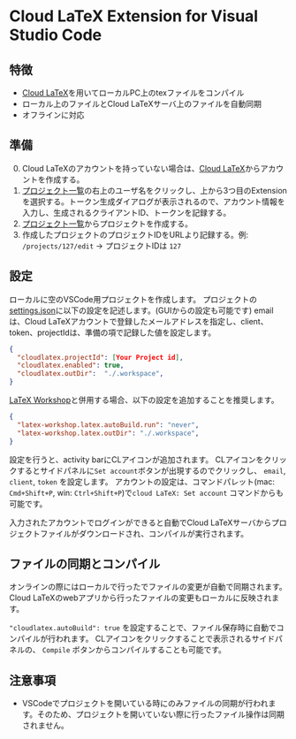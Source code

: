 # Cloud LaTeX Extension for Visual Studio Code

## 特徴
- [Cloud LaTeX](https://cloudlatex.io/)を用いてローカルPC上のtexファイルをコンパイル
- ローカル上のファイルとCloud LaTeXサーバ上のファイルを自動同期
- オフラインに対応


## 準備
0. Cloud LaTeXのアカウントを持っていない場合は、[Cloud LaTeX](https://cloudlatex.io/)からアカウントを作成する。
1. [プロジェクト一覧](https://cloudlatex.io/projects)の右上のユーザ名をクリックし、上から3つ目のExtensionを選択する。トークン生成ダイアログが表示されるので、アカウント情報を入力し、生成されるクライアントID、トークンを記録する。
2. [プロジェクト一覧](https://cloudlatex.io/projects)からプロジェクトを作成する。
3. 作成したプロジェクトのプロジェクトIDをURLより記録する。例: `/projects/127/edit` -> プロジェクトIDは `127`

## 設定
ローカルに空のVSCode用プロジェクトを作成します。
プロジェクトの[settings.json](https://code.visualstudio.com/docs/getstarted/settings)に以下の設定を記述します。(GUIからの設定も可能です)
emailは、Cloud LaTeXアカウントで登録したメールアドレスを指定し、client、token、projectIdは、準備の項で記録した値を設定します。

```settings.json
{
  "cloudlatex.projectId": [Your Project id],
  "cloudlatex.enabled": true,
  "cloudlatex.outDir":  "./.workspace",
}
```

[LaTeX Workshop](https://marketplace.visualstudio.com/items?itemName=James-Yu.latex-workshop)と併用する場合、以下の設定を追加することを推奨します。
```setting.json
{
  "latex-workshop.latex.autoBuild.run": "never",
  "latex-workshop.latex.outDir": "./.workspace",
}
```

設定を行うと、activity barにCLアイコンが追加されます。
CLアイコンをクリックするとサイドパネルに`Set account`ボタンが出現するのでクリックし、
`email`, `client`, `token` を設定します。
アカウントの設定は、コマンドパレット(mac: `Cmd+Shift+P`, win: `Ctrl+Shift+P`)で`cloud LaTeX: Set account` コマンドからも可能です。

入力されたアカウントでログインができると自動でCloud LaTeXサーバからプロジェクトファイルがダウンロードされ、コンパイルが実行されます。

## ファイルの同期とコンパイル
オンラインの際にはローカルで行ったでファイルの変更が自動で同期されます。
Cloud LaTeXのwebアプリから行ったファイルの変更もローカルに反映されます。

`"cloudlatex.autoBuild": true` を設定することで、ファイル保存時に自動でコンパイルが行われます。
CLアイコンをクリックすることで表示されるサイドパネルの、 `Compile` ボタンからコンパイルすることも可能です。

## 注意事項
- VSCodeでプロジェクトを開いている時にのみファイルの同期が行われます。そのため、プロジェクトを開いていない際に行ったファイル操作は同期されません。
